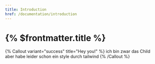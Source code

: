```yaml
---
title: Introduction
href: /documentation/introduction
---
```


# {% $frontmatter.title %}

{% Callout variant="success" title="Hey you!" %}
ich bin zwar das Child aber habe leider schon ein style durch tailwind
{% /Callout %}
